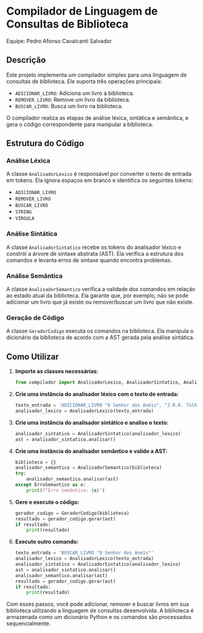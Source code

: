 # Compilador de Linguagem de Consultas de Biblioteca

Equipe: Pedro Afonso Cavalcanti Salvador

## Descrição

Este projeto implementa um compilador simples para uma linguagem de consultas de biblioteca. Ele suporta três operações principais: 
- `ADICIONAR_LIVRO`: Adiciona um livro à biblioteca.
- `REMOVER_LIVRO`: Remove um livro da biblioteca.
- `BUSCAR_LIVRO`: Busca um livro na biblioteca.

O compilador realiza as etapas de análise léxica, sintática e semântica, e gera o código correspondente para manipular a biblioteca.

## Estrutura do Código

### Análise Léxica

A classe `AnalisadorLexico` é responsável por converter o texto de entrada em tokens. Ela ignora espaços em branco e identifica os seguintes tokens:
- `ADICIONAR_LIVRO`
- `REMOVER_LIVRO`
- `BUSCAR_LIVRO`
- `STRING`
- `VIRGULA`

### Análise Sintática

A classe `AnalisadorSintatico` recebe os tokens do analisador léxico e constrói a árvore de sintaxe abstrata (AST). Ela verifica a estrutura dos comandos e levanta erros de sintaxe quando encontra problemas.

### Análise Semântica

A classe `AnalisadorSemantico` verifica a validade dos comandos em relação ao estado atual da biblioteca. Ela garante que, por exemplo, não se pode adicionar um livro que já existe ou remover/buscar um livro que não existe.

### Geração de Código

A classe `GeradorCodigo` executa os comandos na biblioteca. Ela manipula o dicionário da biblioteca de acordo com a AST gerada pela análise sintática.

## Como Utilizar

1. **Importe as classes necessárias:**

    ```python
    from compilador import AnalisadorLexico, AnalisadorSintatico, AnalisadorSemantico, GeradorCodigo, ErroSemantico
    ```

2. **Crie uma instância do analisador léxico com o texto de entrada:**

    ```python
    texto_entrada = 'ADICIONAR_LIVRO "O Senhor dos Anéis", "J.R.R. Tolkien"'
    analisador_lexico = AnalisadorLexico(texto_entrada)
    ```

3. **Crie uma instância do analisador sintático e analise o texto:**

    ```python
    analisador_sintatico = AnalisadorSintatico(analisador_lexico)
    ast = analisador_sintatico.analisar()
    ```

4. **Crie uma instância do analisador semântico e valide a AST:**

    ```python
    biblioteca = {}
    analisador_semantico = AnalisadorSemantico(biblioteca)
    try:
        analisador_semantico.analisar(ast)
    except ErroSemantico as e:
        print(f"Erro semântico: {e}")
    ```

5. **Gere e execute o código:**

    ```python
    gerador_codigo = GeradorCodigo(biblioteca)
    resultado = gerador_codigo.gerar(ast)
    if resultado:
        print(resultado)
    ```

6. **Execute outro comando:**

    ```python
    texto_entrada = 'BUSCAR_LIVRO "O Senhor dos Anéis"'
    analisador_lexico = AnalisadorLexico(texto_entrada)
    analisador_sintatico = AnalisadorSintatico(analisador_lexico)
    ast = analisador_sintatico.analisar()
    analisador_semantico.analisar(ast)
    resultado = gerador_codigo.gerar(ast)
    if resultado:
        print(resultado)
    ```

Com esses passos, você pode adicionar, remover e buscar livros em sua biblioteca utilizando a linguagem de consultas desenvolvida. A biblioteca é armazenada como um dicionário Python e os comandos são processados sequencialmente. 
